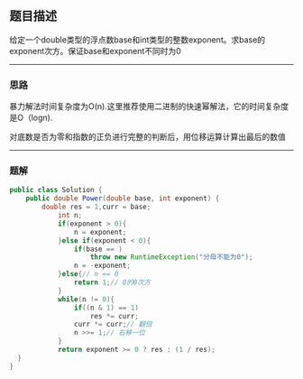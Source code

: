 ## 题目描述

给定一个double类型的浮点数base和int类型的整数exponent。求base的exponent次方。保证base和exponent不同时为0
***

### 思路

暴力解法时间复杂度为O(n).这里推荐使用二进制的快速幂解法，它的时间复杂度是O（logn).

对底数是否为零和指数的正负进行完整的判断后，用位移运算计算出最后的数值
***

### 题解

```java
public class Solution {
    public double Power(double base, int exponent) {
        double res = 1,curr = base;
            int n;
            if(exponent > 0){
                n = exponent;
            }else if(exponent < 0){
                if(base == )
                    throw new RuntimeException("分母不能为0"); 
                n = -exponent;
            }else{// n == 0 
                return 1;// 0的0次方
            }
            while(n != 0){
                if((n & 1) == 1)
                    res *= curr;
                curr *= curr;// 翻倍
                n >>= 1;// 右移一位
            }
            return exponent >= 0 ? res : (1 / res); 
  }
}
```
